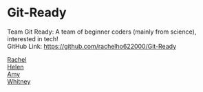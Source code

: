 # Git-Ready
Team Git Ready: A team of beginner coders (mainly from science), interested in tech!
<br> GitHub Link: https://github.com/rachelho622000/Git-Ready

[Rachel](https://github.com/rachelho622000/Git-Ready/blob/main/Rachel.md) <br> 
[Helen](https://github.com/rachelho622000/Git-Ready/blob/main/helenphan.md) <br>
[Amy](https://github.com/rachelho622000/Git-Ready/blob/main/AmyLi.md) <br>
[Whitney](https://github.com/rachelho622000/Git-Ready/blob/main/WhitneyOnoberhie.md) <br>

